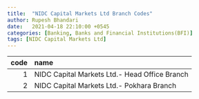 ```yaml
---
title:  "NIDC Capital Markets Ltd Branch Codes"
author: Rupesh Bhandari
date:   2021-04-18 22:10:00 +0545
categories: [Banking, Banks and Financial Institutions(BFI)]
tags: [NIDC Capital Markets Ltd]
---
```


|   code | name                                          |
|-------:|:----------------------------------------------|
|      1 | NIDC Capital Markets Ltd.- Head Office Branch |
|      2 | NIDC Capital Markets Ltd.- Pokhara Branch     |